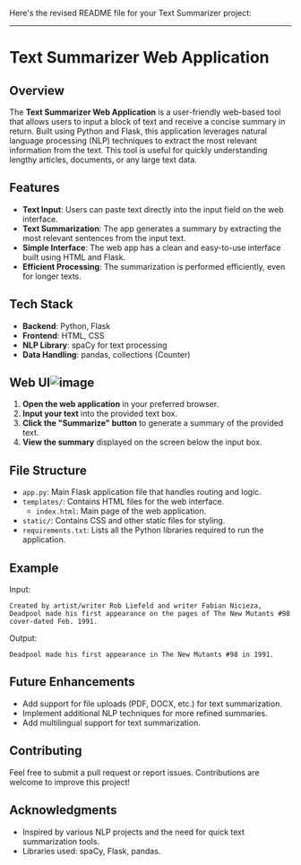 Here's the revised README file for your Text Summarizer project:

---

# Text Summarizer Web Application

## Overview

The **Text Summarizer Web Application** is a user-friendly web-based tool that allows users to input a block of text and receive a concise summary in return. Built using Python and Flask, this application leverages natural language processing (NLP) techniques to extract the most relevant information from the text. This tool is useful for quickly understanding lengthy articles, documents, or any large text data.

## Features

- **Text Input**: Users can paste text directly into the input field on the web interface.
- **Text Summarization**: The app generates a summary by extracting the most relevant sentences from the input text.
- **Simple Interface**: The web app has a clean and easy-to-use interface built using HTML and Flask.
- **Efficient Processing**: The summarization is performed efficiently, even for longer texts.

## Tech Stack

- **Backend**: Python, Flask
- **Frontend**: HTML, CSS
- **NLP Library**: spaCy for text processing
- **Data Handling**: pandas, collections (Counter)

## Web UI![image](https://github.com/user-attachments/assets/fe46938f-d114-4b0d-8b14-824074c4a25b)


1. **Open the web application** in your preferred browser.
2. **Input your text** into the provided text box.
3. **Click the "Summarize" button** to generate a summary of the provided text.
4. **View the summary** displayed on the screen below the input box.

## File Structure

- `app.py`: Main Flask application file that handles routing and logic.
- `templates/`: Contains HTML files for the web interface.
  - `index.html`: Main page of the web application.
- `static/`: Contains CSS and other static files for styling.
- `requirements.txt`: Lists all the Python libraries required to run the application.

## Example

Input:

```
Created by artist/writer Rob Liefeld and writer Fabian Nicieza, Deadpool made his first appearance on the pages of The New Mutants #98 cover-dated Feb. 1991.
```

Output:

```
Deadpool made his first appearance in The New Mutants #98 in 1991.
```

## Future Enhancements

- Add support for file uploads (PDF, DOCX, etc.) for text summarization.
- Implement additional NLP techniques for more refined summaries.
- Add multilingual support for text summarization.

## Contributing

Feel free to submit a pull request or report issues. Contributions are welcome to improve this project!

## Acknowledgments

- Inspired by various NLP projects and the need for quick text summarization tools.
- Libraries used: spaCy, Flask, pandas.

